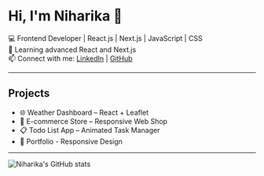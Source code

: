 # Hi, I'm Niharika 👋

💻 Frontend Developer | React.js | Next.js | JavaScript | CSS  
🌱 Learning advanced React and Next.js  
📫 Connect with me: [LinkedIn](https://linkedin.com/in/yourprofile) | [GitHub](https://github.com/niharika1022)

---

## Projects
- 🌐 Weather Dashboard – React + Leaflet  
- 🛒 E-commerce Store – Responsive Web Shop  
- 📋 Todo List App – Animated Task Manager
- 💼 Portfolio - Responsive Design
---
![Niharika's GitHub stats](https://github-readme-stats.vercel.app/api?username=yourusername&show_icons=true&theme=blue-green&count_private=true)
